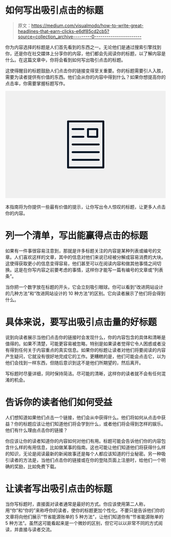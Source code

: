 # 如何写出吸引点击的标题

> 原文：<https://medium.com/visualmodo/how-to-write-great-headlines-that-earn-clicks-e6df85cd2cb5?source=collection_archive---------0----------------------->

你为内容选择的标题是人们首先看到的东西之一。无论他们是通过搜索引擎找到你，还是你在社交媒体上分享你的内容，他们都会先阅读你的标题，以了解内容是什么。在这篇文章中，你将会看到如何写出吸引点击的标题。

这使得醒目的标题鼓励人们点击你的链接变得至关重要。你的标题需要引人入胜，需要为读者提供有价值的东西。他们会从你的内容中得到什么？如果你想提高你的点击率，你需要掌握标题写作。

![](img/193e624a0846889f649c1814dd83c902.png)

本指南将为你提供一些最有价值的提示，让你写出令人惊叹的标题，让更多人点击你的内容。

# 列一个清单，写出能赢得点击的标题

如果有一件事很容易注意到，那就是许多标题关注的内容是某种列表或编号的文章。人们喜欢这样的文章，其中的信息对他们来说已经被分解成容易消费的大块。这使得获取更小的信息变得容易，他们甚至可以在阅读内容和做其他事情之间切换。这是在你写内容之前要考虑的事情，这样你才能写一篇有编号的文章或“列表条”。

当你把一个数字放在标题的开头，它会立刻吸引眼球。你可以看到“改进网站设计的几种方法”和“改进网站设计的 10 种方法”的区别。它向读者展示了他们将会得到什么。

# 具体来说，要写出吸引点击量的好标题

说到向读者展示当他们点击你的链接时会发现什么，你的内容包含的具体和清晰是值得的。如果不清楚，可能更容易被忽略，特别是如果读者觉得它令人困惑或者没有得到任何关于内容重点的真实信息。如果你的标题让读者对他们将要阅读的内容产生疑问，它就没有很好地完成它的工作。更糟糕的是，他们可能会点击它，以为他们会找到一样东西，但随后意识到这不是他们所期望的，然后离开。

写标题时尽量详细，同时保持简洁。尽可能的清晰，这样你的读者就不会有任何混淆的机会。

# 告诉你的读者他们如何受益

人们想知道如果他们点击一个链接，他们会从中获得什么。他们将如何从点击中获益？你的标题应该让他们知道他们将会学到什么，或者他们将会得到怎样的娱乐。他们有什么理由点击你的链接？

你应该让你的读者知道你的内容如何对他们有用。标题可能会告诉他们你的内容包含什么样的有用信息，比如做某事的指南。这也可能让他们知道他们将获得什么样的知识，无论是阅读最新的新闻故事还是每个人都应该知道的行业秘密。另一种吸引读者的方法是，当他们点击你的链接或在你的登陆页面上注册时，给他们一个明确的奖励，比如免费下载。

# 让读者写出吸引点击的标题

当你写标题时，直接面对读者通常是最好的方式。你应该使用第二人称，用“你”和“你的”来称呼你的读者，使你的标题更加个性化。不要只是告诉他们你的文章将向他们展示“节省能源账单的 5 种方法”，让他们知道你有“节省能源账单的 5 种方法”。虽然这可能看起来是一个微妙的区别，但它可以以非常不同的方式阅读，并直接与读者交流。